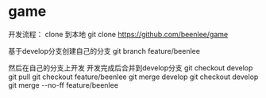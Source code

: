 # game
开发流程：
clone 到本地
git clone https://github.com/beenlee/game

基于develop分支创建自己的分支
git branch feature/beenlee

然后在自己的分支上开发
开发完成后合并到develop分支
git checkout develop
git pull
git checkout feature/beenlee
git merge develop
git checkout develop
git merge --no-ff feature/beenlee